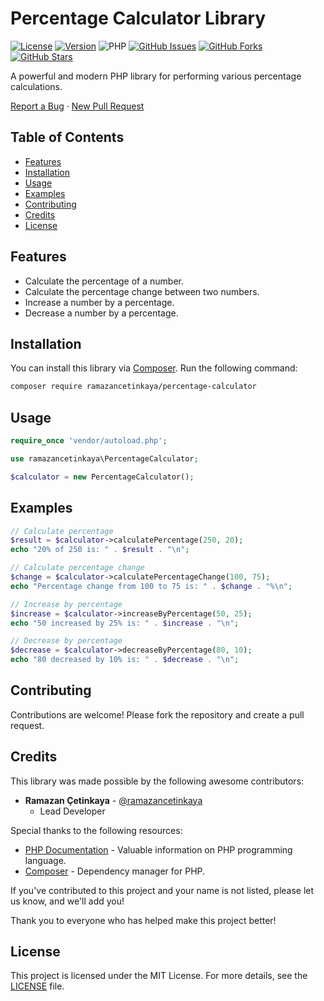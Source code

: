 # Percentage Calculator Library

[![License](https://img.shields.io/badge/license-MIT-blue.svg)](LICENSE)
[![Version](https://img.shields.io/badge/version-1.0.0-green.svg)](https://github.com/ramazancetinkaya/percentage-calculator)
![PHP](https://img.shields.io/badge/php-%3E%3D%208.0-8892BF.svg)
[![GitHub Issues](https://img.shields.io/github/issues/ramazancetinkaya/percentage-calculator.svg)](https://github.com/ramazancetinkaya/percentage-calculator/issues)
[![GitHub Forks](https://img.shields.io/github/forks/ramazancetinkaya/percentage-calculator.svg)](https://github.com/ramazancetinkaya/percentage-calculator/network)
[![GitHub Stars](https://img.shields.io/github/stars/ramazancetinkaya/percentage-calculator.svg)](https://github.com/ramazancetinkaya/percentage-calculator/stargazers)

A powerful and modern PHP library for performing various percentage calculations.

<a href="https://github.com/ramazancetinkaya/percentage-calculator/issues">Report a Bug</a>
·
<a href="https://github.com/ramazancetinkaya/percentage-calculator/pulls">New Pull Request</a>

## Table of Contents

- [Features](#features)
- [Installation](#installation)
- [Usage](#usage)
- [Examples](#examples)
- [Contributing](#contributing)
- [Credits](#credits)
- [License](#license)

## Features

- Calculate the percentage of a number.
- Calculate the percentage change between two numbers.
- Increase a number by a percentage.
- Decrease a number by a percentage.

## Installation

You can install this library via [Composer](https://getcomposer.org/). Run the following command:

```bash
composer require ramazancetinkaya/percentage-calculator
```

## Usage

```php
require_once 'vendor/autoload.php';

use ramazancetinkaya\PercentageCalculator;

$calculator = new PercentageCalculator();
```

## Examples

```php
// Calculate percentage
$result = $calculator->calculatePercentage(250, 20);
echo "20% of 250 is: " . $result . "\n";

// Calculate percentage change
$change = $calculator->calculatePercentageChange(100, 75);
echo "Percentage change from 100 to 75 is: " . $change . "%\n";

// Increase by percentage
$increase = $calculator->increaseByPercentage(50, 25);
echo "50 increased by 25% is: " . $increase . "\n";

// Decrease by percentage
$decrease = $calculator->decreaseByPercentage(80, 10);
echo "80 decreased by 10% is: " . $decrease . "\n";
```

## Contributing

Contributions are welcome! Please fork the repository and create a pull request.

## Credits

This library was made possible by the following awesome contributors:

- **Ramazan Çetinkaya** - [@ramazancetinkaya](https://github.com/ramazancetinkaya)
  - Lead Developer

Special thanks to the following resources:

- [PHP Documentation](https://www.php.net/docs.php) - Valuable information on PHP programming language.
- [Composer](https://getcomposer.org/) - Dependency manager for PHP.

If you've contributed to this project and your name is not listed, please let us know, and we'll add you!

Thank you to everyone who has helped make this project better!

## License

This project is licensed under the MIT License. For more details, see the [LICENSE](LICENSE) file.

